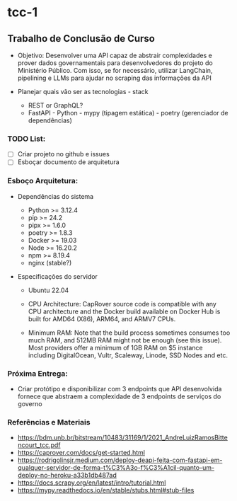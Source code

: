 # tcc-1

## Trabalho de Conclusão de Curso

- Objetivo: Desenvolver uma API capaz de abstrair complexidades e prover dados governamentais para desenvolvedores do projeto do Ministério Público. Com isso, se for necessário, utilizar LangChain, pipelining e LLMs para ajudar no scraping das informações da API

- Planejar quais vão ser as tecnologias - stack
  - REST or GraphQL?
  - FastAPI - Python - mypy (tipagem estática) - poetry (gerenciador de dependências)

### TODO List:

- [ ] Criar projeto no github e issues
- [ ] Esboçar documento de arquitetura

### Esboço Arquitetura:

- Dependências do sistema

  - Python >= 3.12.4
  - pip >= 24.2
  - pipx >= 1.6.0
  - poetry >= 1.8.3
  - Docker >= 19.03
  - Node >= 16.20.2
  - npm >= 8.19.4
  - nginx (stable?)

- Especificações do servidor

  - Ubuntu 22.04

  - CPU Architecture: CapRover source code is compatible with any CPU architecture and the Docker build available on Docker Hub is built for AMD64 (X86), ARM64, and ARMV7 CPUs.

  - Minimum RAM: Note that the build process sometimes consumes too much RAM, and 512MB RAM might not be enough (see this issue). Most providers offer a minimum of 1GB RAM on $5 instance including DigitalOcean, Vultr, Scaleway, Linode, SSD Nodes and etc.

### Próxima Entrega:

- Criar protótipo e disponibilizar com 3 endpoints que API desenvolvida fornece que abstraem a complexidade de 3 endpoints de serviços do governo

### Referências e Materiais

- https://bdm.unb.br/bitstream/10483/31169/1/2021_AndreLuizRamosBittencourt_tcc.pdf
- https://caprover.com/docs/get-started.html
- https://rodrigolinsjr.medium.com/deploy-deapi-feita-com-fastapi-em-qualquer-servidor-de-forma-t%C3%A3o-f%C3%A1cil-quanto-um-deploy-no-heroku-a33b1db487ad
- https://docs.scrapy.org/en/latest/intro/tutorial.html
- https://mypy.readthedocs.io/en/stable/stubs.html#stub-files

